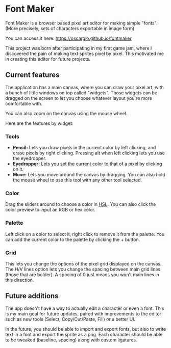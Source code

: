 # Font Maker

Font Maker is a browser based pixel art editor for making simple "fonts".
(More precisely, sets of characters exportable in image form)

You can access it here: https://oscarglo.github.io/fontmaker

This project was born after participating in my first game jam, where I discovered the pain
of making text sprites pixel by pixel. This motivated me in creating this editor for
future projects.

## Current features

The application has a main canvas, where you can draw your pixel art, with a bunch of
little windows on top called "widgets". Those widgets can be dragged on the screen to
let you choose whatever layout you're more comfortable with.

You can also zoom on the canvas using the mouse wheel.

Here are the features by widget:

### Tools

- **Pencil:** Lets you draw pixels in the current color by left clicking, and erase pixels
by right clicking. Pressing alt when left clicking lets you use the eyedropper.
- **Eyedropper:** Lets you set the current color to that of a pixel by clicking on it.
- **Move:** Lets you move around the canvas by dragging. You can also hold the mouse wheel
to use this tool with any other tool selected.

### Color

Drag the sliders around to choose a color in [HSL](https://en.wikipedia.org/wiki/HSL_and_HSV).
You can also click the color preview to input an RGB or hex color.

### Palette

Left click on a color to select it, right click to remove it from the palette. You can add
the current color to the palette by clicking the + button.

### Grid

This lets you change the options of the pixel grid displayed on the canvas. The H/V lines
option lets you change the spacing between main grid lines (those that are bolder). A
spacing of 0 just means you won't main lines in this direction.

## Future additions

The app doesn't have a way to actually edit a character or even a font. This is my main goal
for future updates, paired with improvements to the editor such as new tools (Select,
Copy/Cut/Paste, Fill) or a better UI.

In the future, you should be able to import and export fonts, but also to write text in a
font and export the sprite as a png. Each character should be able to be tweaked (baseline,
spacing) along with custom ligatures.